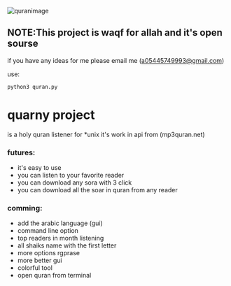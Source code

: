 ![quranimage](https://www.freepnglogos.com/uploads/al-quran-png/al-quran-quran-indonesian-audio-android-packages-13.png)

## NOTE:This project is waqf for allah and it's open sourse
if you have any ideas for me please email me (a05445749993@gmail.com)

use:
```bash
python3 quran.py
```

# quarny project 
is a holy quran listener for *unix it's work in api from (mp3quran.net) 


### futures:
+ it's easy to use 
+ you can listen to your favorite reader
+ you can download any sora with 3 click
+ you can download all the soar in quran from any reader

### comming:
+ add the arabic language (gui)
+ command line option 
+ top readers in month listening
+ all shaiks name with the first letter
+ more options rgprase
+ more better gui
+ colorful tool
+ open quran from terminal

